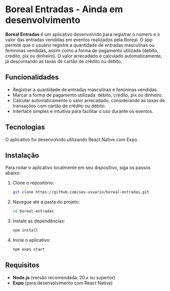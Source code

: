 # Boreal Entradas - Ainda em desenvolvimento

**Boreal Entradas** é um aplicativo desenvolvido para registrar o número e o valor das entradas vendidas em eventos realizados pela Boreal. O app permite que o usuário registre a quantidade de entradas masculinas ou femininas vendidas, assim como a forma de pagamento utilizada (débito, crédito, pix ou dinheiro). O valor arrecadado é calculado automaticamente, já descontando as taxas de cartão de crédito ou débito.

## Funcionalidades

- Registrar a quantidade de entradas masculinas e femininas vendidas.
- Marcar a forma de pagamento utilizada: débito, crédito, pix ou dinheiro.
- Calcular automaticamente o valor arrecadado, considerando as taxas de transações com cartão de crédito ou débito.
- Interface simples e intuitiva para facilitar o uso durante os eventos.

## Tecnologias

O aplicativo foi desenvolvido utilizando React Native com Expo.

## Instalação

Para rodar o aplicativo localmente em seu dispositivo, siga os passos abaixo:

1. Clone o repositório:
   ```bash
   git clone https://github.com/seu-usuario/boreal-entradas.git
   ```

2. Navegue até a pasta do projeto:
   ```bash
   cd boreal-entradas
   ```

3. Instale as dependências:
   ```bash
   npm install
   ```

4. Inicie o aplicativo:
   ```bash
   npm expo start
   ```

## Requisitos

- **Node.js** (versão recomendada: 20.x ou superior)
- **Expo** (para desenvolvimento com React Native)
